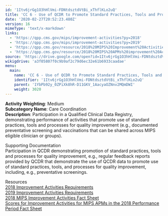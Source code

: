 ```yaml
---
id: '1Itv6jrGg1O3hHlVmi-FDNtdsztdVtBi_xThflKLo2uQ'
title: 'CC 6 - Use of QCDR to Promote Standard Practices, Tools and Processes in Practice for Improvement in Care Coordination'
date: '2020-02-27T20:52:23.480Z'
version: 16
mimeType: 'text/x-markdown'
links:
  - 'https://qpp.cms.gov/mips/improvement-activities?py=2018'
  - 'https://qpp.cms.gov/mips/improvement-activities?py=2019'
  - 'https://qpp.cms.gov/resource/2018%20MIPS%20Improvement%20Activities%20Fact%20Sheet'
  - 'https://qpp.cms.gov/resource/2018%20MIPS%20APMs%20improvement%20Activities%20scores%20fact%20sheet'
source: 'https://drive.google.com/open?id=1Itv6jrGg1O3hHlVmi-FDNtdsztdVtBi_xThflKLo2uQ'
wikigdrive: 'a3f05807f0c9b9af2c79d6ec32e61b6933caadae'
menu:
  main:
    name: 'CC 6 - Use of QCDR to Promote Standard Practices, Tools and Processes in Practice for Improvement in Care Coordination'
    identifier: '1Itv6jrGg1O3hHlVmi-FDNtdsztdVtBi_xThflKLo2uQ'
    parent: '1YbPb92y_0ZPiXk8hR-D11GKV_1AacyaOZNnv2MQmDWI'
    weight: 3020
---
```





**Activity Weighting**: Medium  
**Subcategory Name**: Care Coordination  
**Description**: Participation in a Qualified Clinical Data Registry, demonstrating performance of activities that promote use of standard practices, tools and processes for quality improvement (e.g., documented preventative screening and vaccinations that can be shared across MIPS eligible clinician or groups).




Supporting Documentation  
Participation in QCDR demonstrating promotion of standard practices, tools and processes for quality improvement, e.g., regular feedback reports provided by QCDR that demonstrate the use of QCDR data to promote use of standard practices, tools, and processes for quality improvement, including, e.g., preventative screenings.




Resources  
[2018 Improvement Activities Requirements](https://qpp.cms.gov/mips/improvement-activities?py=2018)  
[2019 Improvement Activities Requirements](https://qpp.cms.gov/mips/improvement-activities?py=2019)  
[2018 MIPS Improvement Activities Fact Sheet](https://qpp.cms.gov/resource/2018%20MIPS%20Improvement%20Activities%20Fact%20Sheet)  
[Scores for Improvement Activities for MIPS APMs in the 2018 Performance Period Fact Sheet](https://qpp.cms.gov/resource/2018%20MIPS%20APMs%20improvement%20Activities%20scores%20fact%20sheet)
